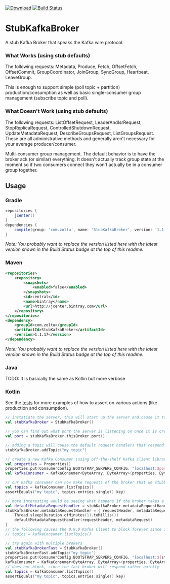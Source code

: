 [![Download](https://api.bintray.com/packages/zoltu/maven/StubKafkaBroker/images/download.svg)](https://bintray.com/zoltu/maven/StubKafkaBroker/_latestVersion)
[![Build Status](https://ci.appveyor.com/api/projects/status/github/Zoltu/StubKafkaBroker?svg=true)](https://ci.appveyor.com/project/Zoltu/stubkafkabroker)

# StubKafkaBroker
A stub Kafka Broker that speaks the Kafka wire protocol.

### What Works (using stub defaults)
The following requests: Metadata, Produce, Fetch, OffsetFetch, OffsetCommit, GroupCoordinator, JoinGroup, SyncGroup, Heartbeat, LeaveGroup.

This is enough to support simple (poll topic + partition) production/consumption as well as basic single-consumer group management (subscribe topic and poll).

### What Doesn't Work (using stub defaults)
The following requests: ListOffsetRequest, LeaderAndIsrRequest, StopReplicaRequest, ControlledShutdownRequest, UpdateMetadataRequest, DescribeGroupsRequest, ListGroupsRequest.  These are all administrative methods and generally aren't necessary for your average producer/consumer.

Multi-consumer group management.  The default behavior is to have the broker ack (or similar) everything.  It doesn't actually track group state at the moment so if two consumers connect they won't actually be in a consumer group together.

## Usage
### Gradle
```groovy
repositories {
	jcenter()
}
dependencies {
	compile(group: 'com.zoltu', name: 'StubKafkaBroker', version: '1.1.17')
}
```
*Note: You probably want to replace the version listed here with the latest version shown in the Build Status badge at the top of this readme.*

### Maven
```xml
<repositories>
	<repository>
		<snapshots>
			<enabled>false</enabled>
		</snapshots>
		<id>central</id>
		<name>bintray</name>
		<url>http://jcenter.bintray.com</url>
	</repository>
</repositories>
<dependency>
	<groupId>com.zoltu</groupId>
	<artifactId>StubKafkaBroker</artifactId>
	<version>1.1.17</version>
</dependency>
```
*Note: You probably want to replace the version listed here with the latest version shown in the Build Status badge at the top of this readme.*

### Java
TODO: It is basically the same as Kotlin but more verbose

### Kotlin
See the [tests](https://github.com/Zoltu/StubKafkaBroker/tree/master/src/test/kotlin/com/zoltu) for more examples of how to assert on various actions (like production and consumption).

```kotlin
// instatiate the server, this will start up the server and cause it to start listening on a random open port
val stubKafkaBroker = StubKafkaBroker()

// you can find out what port the server is listening on once it is created
val port = stubKafkaBroker.thisBroker.port()

// adding a topic will cause the default request handlers that respond with topic information to have this topic (like MetadataRequest)
stubKafkaBroker.addTopic("my topic")

// create a new Kafka Consumer (using off-the-shelf Kafka client library)
val properties = Properties()
properties.put(ConsumerConfig.BOOTSTRAP_SERVERS_CONFIG, "localhost:$port")
val kafkaConsumer = KafkaConsumer<ByteArray, ByteArray>(properties, ByteArrayDeserializer(), ByteArrayDeserializer())

// our kafka consumer can now make requests of the broker that we stubbed out
val topics = kafkaConsumer.listTopics()
assertEquals("my topic", topics.entries.single().key)

// more interesting would be seeing what happens if the broker takes a long time to respond
val defaultMetadataRequestHandler = stubKafkaBroker.metadataRequestHandler
stubKafkaBroker.metadataRequestHandler = { requestHeader, metadataRequest ->
	Thread.sleep(Duration.ofMinutes(1).toMillis())
	defaultMetadataRequestHandler(requestHeader, metadataRequest)
}
// the following causes the 0.9.0 Kafka Client to block forever since it refuses to do anything until it gets metadata and every metadata request will timeout (default timeout is 40 seconds)
// topics = kafkaConsumer.listTopics()

// try again with multiple brokers
val stubKafkaBrokerFast = StubKafkaBroker()
stubKafkaBrokerFast.addTopic("my topic")
properties.put(ConsumerConfig.BOOTSTRAP_SERVERS_CONFIG, "localhost:${stubKafkaBroker.thisBroker.port()};localhost:${stubKafkaBrokerFast.thisBroker.port()}")
kafkaConsumer = KafkaConsumer<ByteArray, ByteArray>(properties, ByteArrayDeserializer(), ByteArrayDeserializer())
// does not block, since the fast broker will respond rather quickly
val topics = kafkaConsumer.listTopics()
assertEquals("my topic", topics.entries.single().key)
```
